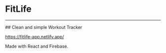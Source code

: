 # FitLife
<hr/>
## Clean and simple Workout Tracker

https://fitlife-app.netlify.app/

Made with React and Firebase.
